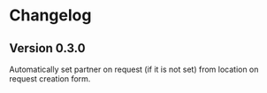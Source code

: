 # Changelog

## Version 0.3.0

Automatically set partner on request (if it is not set) from location on request creation form.

